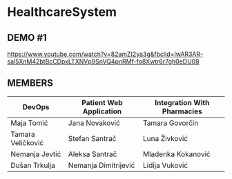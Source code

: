 # HealthcareSystem

## DEMO #1 
https://www.youtube.com/watch?v=82amZI2ya3g&fbclid=IwAR3AR-sal5XnM42btBcCDpxLTXNVp9SnVQ4pnRMf-fo8Xwtr6r7gh0eDU08

## MEMBERS

| DevOps               | Patient Web Application | Integration With Pharmacies 
| -------------------- | ----------------------- | -------------------- 
| Maja Tomić           | Jana Novaković          | Tamara Govorčin
| Tamara Veličković    | Stefan Santrač          | Luna Živković 	 
| Nemanja Jevtić       | Aleksa Santrač          | Mladenka Kokanović
| Dušan Trkulja        | Nemanja Dimitrijević    | Lidija Vuković   	 
